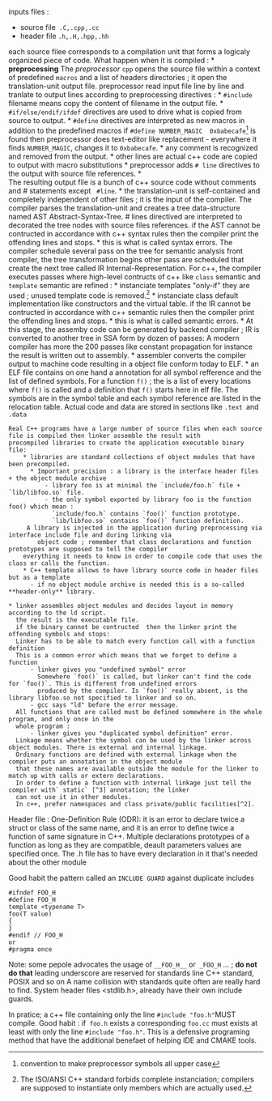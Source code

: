 


inputs files :
  * source file` .C,.cpp,.cc`
  * header file `.h,.H,.hpp,.hh`

each source filee corresponds to a compilation unit  that forms a logicaly organized piece of code.
What happen when it is compiled :
    * **preprocessing** 
    The *preprocessor* `cpp` opens the source file within a context of predefined `macros` and a list of headers directories ;
    it open the translation-unit output file.
    preprocessor read input file line by line and tranlate to output lines according to preprocessing directives :
        * `#include` filename means copy the content of filename in the output file.
        * `#if/else/endif/ifdef` directives are used to drive what is copied from source to output.
        * `#define` directives are interpreted as new macros in addition to the predefined macros 
            if `#define NUMBER_MAGIC  0xbabecafe`[^1] is found then preprocessor does text-editor like replacement 
                - everywhere it finds `NUMBER_MAGIC`, changes it to `0xbabecafe`.
        *  any comment is recognized and removed from the output.
        * other lines are actual c++ code are copied to output with macro substitutions 
        * preprocessor adds `# line` directives to the output with source file references.
        *  
    The resulting output file is a bunch of c++ source code without comments and # statements except ` #line`.
    *  the translation-unit is self-contained and completely independent of other files ; it is the input of the compiler.
    The compiler parses the translation-unit and creates a tree data-structure named AST Abstract-Syntax-Tree.
    # lines directived are interpreted to decorated the tree nodes with source files references.
    if the AST cannot be contructed in accordance with c++ syntax rules then the compiler print the offending lines and stops.
        * this is what is called syntax errors.
    The compiler schedule several pass on the tree for semantic analysis front compiler, the tree transformation begins other pass are scheduled
    that create the next tree called  IR Internal-Representation. 
    For c++, the compiler executes passes where high-level contructs of c++ like `class` semantic and `template` 
    semantic are refined :
        * instanciate templates "only-if" they are used ; unused template code is removed.[^4]
        * instanciate class default implementation like constructors and the virtual table.
    if the IR cannot be contructed in accordance with c++ semantic rules then the compiler print the offending lines and stops.
        * this is what is called semantic errors.
    * At this stage, the assemby code can be generated by backend compiler ; IR is converted to another tree in SSA form by dozen of passes:
    A modern compiler has more the 200 passes like constant propagation for instance the result is written out to assembly.
        * assembler converts the compiler output to machine code resulting in a object file conform today to ELF.
        * an ELF file contains on one hand a annotation for all symbol refference and the list of defined symbols.
        For a function `f()` ; the is a list of every locations where `f()` is called and a definition that `f()` starts here in elf file.
        The symbols are in the symbol table and each symbol reference are listed in the relocation table.
        Actual code and data are stored in sections like `.text `and `.data`
    
    Real C++ programs have a large number of source files when each source file is compiled then linker assemble the result with 
    precompiled libraries to create the application executable binary file:
        * libraries are standard collections of object modules that have been precompiled.
          * Important precision : a library is the interface header files + the object module archive
              - library foo is at minimal the `include/foo.h` file + `lib/libfoo.so` file.
              - the only symbol exported by library foo is the function foo() which mean :
                `include/foo.h` contains `foo()` function prototype.
                `lib/libfoo.so` contains `foo()` function definition.
         A library is injected in the application during preprocessing via interface include file and during linking via 
            object code ; remember that class declarations and function prototypes are supposed to tell the compiler
        everything it needs to know in order to compile code that uses the class or calls the function.
        * C++ template allows to have library source code in header files but as a template
          - if no object module archive is needed this is a so-called **header-only** library.
    
    * linker assembles object modules and decides layout in memory according to the ld script.
      the result is the executable file.
      if the binary cannot be contructed  then the linker print the offending symbols and stops:
      Linker has to be able to match every function call with a function definition
      This is a common error which means that we forget to define a function 
          - linker gives you "undefined symbol" error 
            Somewhere `foo()` is called, but linker can't find the code for `foo()`. This is different from undefined errors
            produced by the compiler. Is `foo()` really absent, is the library libfoo.so not specified to linker and so on.
          - gcc says "ld" before the error message.
      All functions that are called must be defined somewhere in the whole program, and only once in the
      whole program : 
          - linker gives you "duplicated symbol definition" error.
      Linkage means whether the symbol can be used by the linker across object modules. There is external and internal linkage.
      Ordinary functions are defined with external linkage when the compiler puts an annotation in the object module 
      that these names are available outside the module for the linker to match up with calls or extern declarations.
      In order to define a function with internal linkage just tell the compiler with` static` [^3] annotation; the linker 
      can not use it in other modules.
      In c++, prefer namespaces and class private/public facilities[^2]. 
     

Header file :
One-Definition Rule (ODR): it is an error to declare twice a struct or class of the same name, and it is
an error to define twice a function of same signature in C++.
Multiple declarations prototypes of a function as long as they are compatible, deault parameters values are specified once.
The .h file has to have every declaration in it that's needed about the other module 

Good habit the pattern called an `INCLUDE GUARD` against duplicate includes

    #ifndef FOO_H
    #define FOO_H
    template <typename T> 
    foo(T value) 
    {
    }
    #endif // FOO_H
    or 
    #pragma once
    
Note: some pepole advocates the usage of `__FOO_H__` or` _FOO_H` ... ; **do not do that** leading underscore are reserved for standards line C++ standard, POSIX and so on
A name collision with standards quite often are really hard to find.
System header files <stdlib.h>, <vector> already have their own include guards.

In pratice; a c++ file containing only the line `#include "foo.h"`MUST compile.
Good habit : if` foo.h` exists a corresponding `foo.cc` must exists at least with only the line `#include "foo.h"`.
This is a defensive programing method that have the additional benefaet of helping IDE and CMAKE tools.

[^1]: convention to make preprocessor symbols all upper case

[^2]:  Example global variables in anonymous namespaces.

[^3]: `static `keyword is complicated to understand ; many usage like class-wide member variables and functions.

[^4]: The ISO/ANSI C++ standard forbids complete instanciation; compilers are supposed to instantiate
only members which are actually used.
